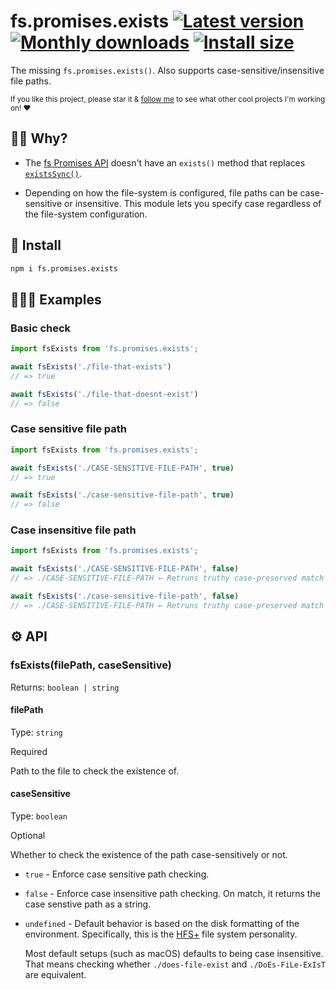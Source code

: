 # fs.promises.exists [![Latest version](https://badgen.net/npm/v/fs.promises.exists)](https://npm.im/fs.promises.exists) [![Monthly downloads](https://badgen.net/npm/dm/fs.promises.exists)](https://npm.im/fs.promises.exists) [![Install size](https://packagephobia.now.sh/badge?p=fs.promises.exists)](https://packagephobia.now.sh/result?p=fs.promises.exists)

The missing `fs.promises.exists()`. Also supports case-sensitive/insensitive file paths.

<sub>If you like this project, please star it & [follow me](https://github.com/privatenumber) to see what other cool projects I'm working on! ❤️</sub>

## 🙋‍♂️ Why?
- The [fs Promises API](https://nodejs.org/docs/latest/api/fs.html#fs_promises_api) doesn't have an `exists()` method that replaces [`existsSync()`](https://nodejs.org/docs/latest/api/fs.html#fs_fs_existssync_path).

- Depending on how the file-system is configured, file paths can be case-sensitive or insensitive. This module lets you specify case regardless of the file-system configuration.

## 🚀 Install
```sh
npm i fs.promises.exists
```

## 👨🏻‍🏫 Examples

### Basic check
```js
import fsExists from 'fs.promises.exists';

await fsExists('./file-that-exists')
// => true

await fsExists('./file-that-doesnt-exist')
// => false
```
### Case sensitive file path
```js
import fsExists from 'fs.promises.exists';

await fsExists('./CASE-SENSITIVE-FILE-PATH', true)
// => true

await fsExists('./case-sensitive-file-path', true)
// => false
```

### Case insensitive file path
```js
import fsExists from 'fs.promises.exists';

await fsExists('./CASE-SENSITIVE-FILE-PATH', false)
// => ./CASE-SENSITIVE-FILE-PATH ← Retruns truthy case-preserved match

await fsExists('./case-sensitive-file-path', false)
// => ./CASE-SENSITIVE-FILE-PATH ← Retruns truthy case-preserved match
```

## ⚙️ API

### fsExists(filePath, caseSensitive)

Returns: `boolean | string`
#### filePath
Type: `string`

Required

Path to the file to check the existence of.
#### caseSensitive

Type: `boolean`

Optional

Whether to check the existence of the path case-sensitively or not.

- `true` - Enforce case sensitive path checking.
- `false` - Enforce case insensitive path checking. On match, it returns the case senstive path as a string.
- `undefined` - Default behavior is based on the disk formatting of the environment. Specifically, this is the [HFS+](https://en.wikipedia.org/wiki/HFS_Plus) file system personality.

	Most default setups (such as macOS) defaults to being case insensitive. That means checking whether `./does-file-exist` and `./DoEs-FiLe-ExIsT` are equivalent.
